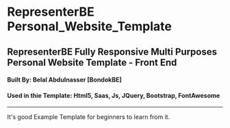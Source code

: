 # RepresenterBE Personal_Website_Template
## RepresenterBE Fully Responsive Multi Purposes Personal Website Template - Front End
#### Built By: Belal Abdulnasser [BondokBE]
#### Used in thie Template: Html5, Saas, Js, JQuery, Bootstrap, FontAwesome
-----------
It's good Example Template for beginners to learn from it.
